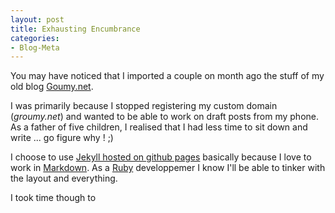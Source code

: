 ```yaml
---
layout: post
title: Exhausting Encumbrance
categories: 
- Blog-Meta
---
```

You may have noticed that I imported a couple on month ago the stuff of my old blog [Goumy.net](https://groumy.blogspot.com).

I was primarily because I stopped registering my custom domain (_groumy.net_) and wanted to be able to work on draft posts from my phone. As a father of five children, I realised that I had less time to sit down and write ... go figure why ! ;) 

I choose to use [Jekyll hosted on github pages](https://jekyllrb.com/docs/github-pages/) basically because I love to work in [Markdown](https://en.wikipedia.org/wiki/Markdown). As a [Ruby](https://www.ruby-lang.org/en/) developpemer I know I'll be able to tinker with the layout and everything.

I took time though to 
<!--stackedit_data:
eyJoaXN0b3J5IjpbLTIwMjgzODg4NjIsLTEwMTAwMDEwMDhdfQ
==
-->